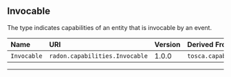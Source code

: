 ## Invocable

The type indicates capabilities of an entity that is invocable by an event. 

| Name | URI | Version | Derived From |
|:---- |:--- |:------- |:------------ |
| `Invocable` | `radon.capabilities.Invocable` | 1.0.0 | `tosca.capabilities.Root` |

---